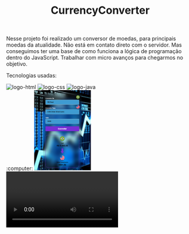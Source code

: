 <h1 align="center">CurrencyConverter</h1>
<br>
<p>Nesse projeto foi realizado um conversor de moedas, para principais moedas da atualidade. Não está em contato direto com o servidor. Mas conseguimos ter uma base de como funciona a lógica de programação dentro do JavaScript. Trabalhar com micro avanços para chegarmos no objetivo.

<br>
<p>Tecnologias usadas:</p>
 <img src="https://img.shields.io/badge/HTML5-E34F26?style=for-the-badge&logo=html5&logoColor=white" alt="logo-html"/>
  <img src="https://img.shields.io/badge/CSS3-1572B6?style=for-the-badge&logo=css3&logoColor=white" alt="logo-css"/>
  <img src="https://img.shields.io/badge/JavaScript-F7DF1E?style=for-the-badge&logo=javascript&logoColor=black" alt="logo-java"/>
  
<br>
:computer:
<img width="30%" height="20%"  src="https://github.com/Rafaelpidias/CurrencyConverter/blob/master/assets/PrintConverter.PNG?raw=true">
<video src=".assets/JWS_VIDEO.mp4"

<br>
<br>
:iphone:
<br>
<img align="left" src="">

